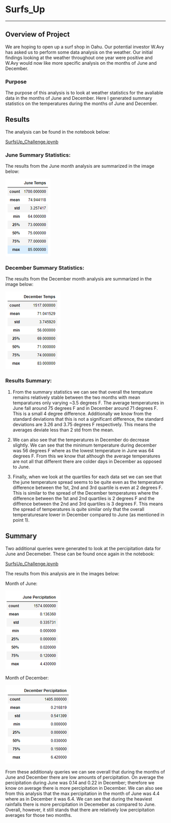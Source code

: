 # Surfs_Up
---
## Overview of Project
We are hoping to open up a surf shop in Oahu. Our potential investor W.Avy has asked us to perform some data analysis on the weather. Our initial findings looking at the weather throughout one year were positive and W.Avy would now like more specific analysis on the months of June and December. 

### Purpose
The purpose of this analysis is to look at weather statistics for the avaliable data in the months of June and December. Here I generated summary statistics on the temperatures during the months of June and December. 

## Results
The analysis can be found in the notebook below:

[SurfsUp_Challenge.ipynb](https://github.com/ClaudAMC/Surfs_Up/blob/main/SurfsUp_Challenge.ipynb)

### June Summary Statistics:
The results from the June month analysis are summarized in the image below:

![June Temp Summary.PNG](https://github.com/ClaudAMC/Surfs_Up/blob/main/June%20Temp%20Summary.PNG)

### December Summary Statistics:

The results from the December month analysis are summarized in the image below:

![December Temp Summary.PNG](https://github.com/ClaudAMC/Surfs_Up/blob/main/December%20Temp%20Summary.PNG)

### Results Summary:

1. From the summary statistics we can see that overall the tempature remains relatively stable between the two months with mean temparatures only varying ~3.5 degrees F. The average temperatures in June fall around 75 degrees F and in December around 71 degrees F. This is a small 4 degree difference. Additionally we know from the standard deviations that this is not a significant difference, the standard deviations are 3.26 and 3.75 degrees F respectively. This means the averages deviate less than 2 std from the mean.

2. We can also see that the temperatures in December do decrease slightly. We can see that the minimum temperature during december was 56 degrees F where as the lowest temperature in June was 64 degrees F. From this we know that although the average temperatures are not all that different there are colder days in December as opposed to June.

3. Finally, when we look at the quartiles for each data set we can see that the june temperature spread seems to be quite even as the temperature difference between the 1st, 2nd and 3rd quartile is even at 2 degrees F. This is similar to the spread of the December temperatures where the difference between the 1st and 2nd quartiles is 2 degrees F and the diffrence between the 2nd and 3rd quartiles is 3 degrees F. This means the spread of temperatures is quite similar only that the overall temperaturesare lower in December compared to June (as mentioned in point 1).

## Summary

Two additional queries were generated to look at the percipitation data for June and Decemeber. These can be found once again in the notebook:

[SurfsUp_Challenge.ipynb](https://github.com/ClaudAMC/Surfs_Up/blob/main/SurfsUp_Challenge.ipynb)

The results from this analysis are in the images below:

Month of June:

![June Percipitation Summary.PNG](https://github.com/ClaudAMC/Surfs_Up/blob/main/June%20Percipitation%20Summary.PNG)

Month of December:

![December Percipitation Summary.PNG](https://github.com/ClaudAMC/Surfs_Up/blob/main/December%20Percipitation%20Summary.PNG)

From these additionaly queries we can see overall that during the months of June and December there are low amounts of percipitation. On average the percipitation during June was 0.14 and 0.22 in December; therefore we know on average there is more percipitation in December. We can also see from this analysis that the max percipitation in the month of June was 4.4 where as in December it was 6.4. We can see that during the heaviest rainfalls there is more percipitation in Decemeber as compared to June. Overall, however, it still stands that there are relatively low percipitation averages for those two months.

